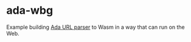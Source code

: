 # ada-wbg

Example building [Ada URL parser](https://github.com/ada-url/ada) to Wasm in a way that can run on the Web.
